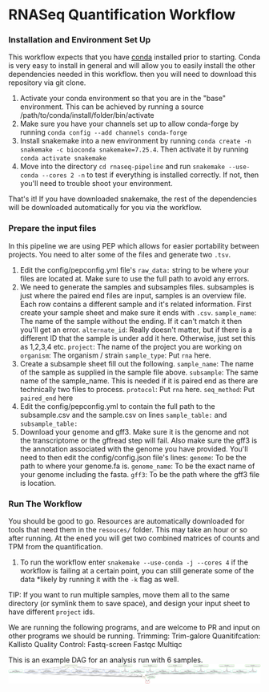# RNASeq Quantification Workflow
### Installation and Environment Set Up
This workflow expects that you have [conda](https://docs.conda.io/en/latest/miniconda.html) installed prior to starting. Conda is very easy to install in general and will allow you to easily install the other dependencies needed in this workflow. then you will need to download this repository via git clone.

1. Activate your conda environment so that you are in the "base" environment. This can be achieved by running a source /path/to/conda/install/folder/bin/activate
2. Make sure you have your channels set up to allow conda-forge by running `conda config --add channels conda-forge`
3. Install snakemake into a new environment by running `conda create -n snakemake -c bioconda snakemake=7.25.4`. Then activate it by running `conda activate snakemake`
4. Move into the directory `cd rnaseq-pipeline` and run `snakemake --use-conda --cores 2 -n` to test if everything is installed correctly. If not, then you'll need to trouble shoot your environment.

That's it! If you have downloaded snakemake, the rest of the dependencies will be downloaded automatically for you via the workflow.

### Prepare the input files
In this pipeline we are using PEP which allows for easier portability between projects. You need to alter some of the files and generate two `.tsv`.

1. Edit the config/pepconfig.yml file's `raw_data:` string to be where your files are located at. Make sure to use the full path to avoid any errors.
2. We need to generate the samples and subsamples files. subsamples is just where the paired end files are input, samples is an overview file. Each row contains a different sample and it's related information. First create your sample sheet and make sure it ends with `.csv`. 
`sample_name`: The name of the sample without the ending. If it can't match it then you'll get an error.
`alternate_id`: Really doesn't matter, but if there is a different ID that the sample is under add it here. Otherwise, just set this as 1,2,3,4 etc.
`project`: The name of the project you are working on
`organism`: The organism / strain
`sample_type`: Put `rna` here.
3. Create a subsample sheet fill out the following.
`sample_name`: The name of the sample as supplied in the sample file above.
`subsample`: The same name of the sample_name. This is needed if it is paired end as there are technically two files to process.
`protocol`: Put `rna` here.
`seq_method`: Put `paired_end` here
4. Edit the config/pepconfig.yml to contain the full path to the subsample.csv and the sample.csv on lines `sample_table:` and `subsample_table:`
5. Download your genome and gff3. Make sure it is the genome and not the transcriptome or the gffread step will fail. Also make sure the gff3 is the annotation associated with the genome you have provided. You'll need to then edit the config/config.json file's lines:
`genome`: To be the path to where your genome.fa is.
`genome_name`: To be the exact name of your genome including the fasta.
`gff3`: To be the path where the gff3 file is location.

### Run The Workflow
You should be good to go. Resources are automatically downloaded for tools that need them in the `resouces/` folder. This may take an hour or so after running. At the ened you will get two combined matrices of counts and TPM from the quantification.
1. To run the workflow enter `snakemake --use-conda -j --cores 4` if the workflow is failing at a certain point, you can still generate some of the data *likely by running it with the `-k` flag as well.

TIP: If you want to run multiple samples, move them all to the same directory (or symlink them to save space), and design your input sheet to have different `project` ids. 


We are running the following programs, and are welcome to PR and input on other programs we should be running. 
Trimming: Trim-galore
Quanitifcation: Kallisto
Quality Control: 
    Fastq-screen
    Fastqc
    Multiqc

This is an example DAG for an analysis run with 6 samples.
![Workflow DAG](/images/dag.svg)
